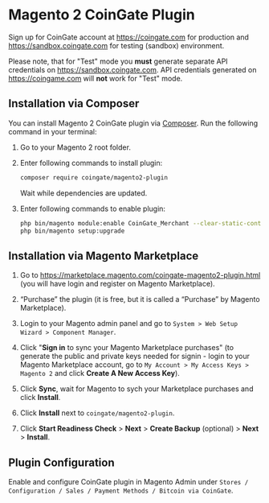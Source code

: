 # Magento 2 CoinGate Plugin

Sign up for CoinGate account at <https://coingate.com> for production and <https://sandbox.coingate.com> for testing (sandbox) environment.

Please note, that for "Test" mode you **must** generate separate API credentials on <https://sandbox.coingate.com>. API credentials generated on <https://coingame.com> will **not** work for "Test" mode.

## Installation via Composer

You can install Magento 2 CoinGate plugin via [Composer](http://getcomposer.org/). Run the following command in your terminal:

1. Go to your Magento 2 root folder.

2. Enter following commands to install plugin:

    ```bash
    composer require coingate/magento2-plugin
    ```
   Wait while dependencies are updated.

3. Enter following commands to enable plugin:

    ```bash
    php bin/magento module:enable CoinGate_Merchant --clear-static-content
    php bin/magento setup:upgrade
    ```

## Installation via Magento Marketplace

1. Go to https://marketplace.magento.com/coingate-magento2-plugin.html (you will have login and register on Magento Marketplace).

2. “Purchase” the plugin (it is free, but it is called a “Purchase” by Magento Marketplace).

3. Login to your Magento admin panel and go to `System > Web Setup Wizard > Component Manager`.

4. Click "**Sign in** to sync your Magento Marketplace purchases" (to generate the public and private keys needed for signin - login to your Magento Marketplace account, go to `My Account > My Access Keys > Magento 2` and click **Create A New Access Key**).

5. Click **Sync**, wait for Magento to sych your Marketplace purchases and click **Install**.

6. Click **Install** next to `coingate/magento2-plugin`.

7. Click **Start Readiness Check** > **Next** > **Create Backup** (optional) > **Next** > **Install**.

## Plugin Configuration

Enable and configure CoinGate plugin in Magento Admin under `Stores / Configuration / Sales / Payment Methods / Bitcoin via CoinGate`.
